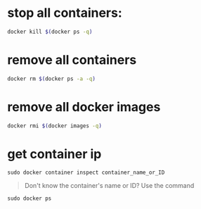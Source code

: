 
# stop all containers:
```bash 
docker kill $(docker ps -q)
```

# remove all containers
```bash
docker rm $(docker ps -a -q)
```

# remove all docker images
```bash
docker rmi $(docker images -q)
```

# get container ip
```shell
sudo docker container inspect container_name_or_ID
```

> Don't know the container's name or ID? Use the command 

```shell
sudo docker ps
```